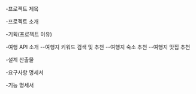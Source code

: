 -프로젝트 제목

-프로젝트 소개

-기획(프로젝트 이유)

-여행 API 소개
--여행지 키워드 검색 및 추천
--여행지 숙소 추천
--여행지 맛집 추천

-설계 산출물

-요구사항 명세서

-기능 명세서

